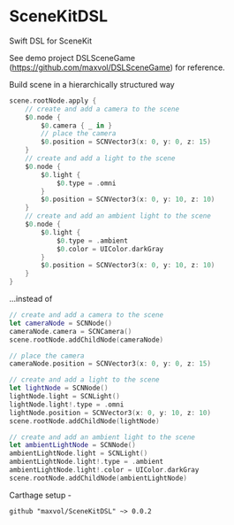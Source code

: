 # SceneKitDSL
Swift DSL for SceneKit

See demo project DSLSceneGame (https://github.com/maxvol/DSLSceneGame) for reference.

Build scene in a hierarchically structured way
```swift
scene.rootNode.apply {
    // create and add a camera to the scene
    $0.node {
        $0.camera { _ in }
        // place the camera
        $0.position = SCNVector3(x: 0, y: 0, z: 15)
    }
    // create and add a light to the scene
    $0.node {
        $0.light {
            $0.type = .omni
        }
        $0.position = SCNVector3(x: 0, y: 10, z: 10)
    }
    // create and add an ambient light to the scene
    $0.node {
        $0.light {
            $0.type = .ambient
            $0.color = UIColor.darkGray
        }
        $0.position = SCNVector3(x: 0, y: 10, z: 10)
    }
}
```
...instead of

```swift
// create and add a camera to the scene
let cameraNode = SCNNode()
cameraNode.camera = SCNCamera()
scene.rootNode.addChildNode(cameraNode)

// place the camera
cameraNode.position = SCNVector3(x: 0, y: 0, z: 15)

// create and add a light to the scene
let lightNode = SCNNode()
lightNode.light = SCNLight()
lightNode.light!.type = .omni
lightNode.position = SCNVector3(x: 0, y: 10, z: 10)
scene.rootNode.addChildNode(lightNode)

// create and add an ambient light to the scene
let ambientLightNode = SCNNode()
ambientLightNode.light = SCNLight()
ambientLightNode.light!.type = .ambient
ambientLightNode.light!.color = UIColor.darkGray
scene.rootNode.addChildNode(ambientLightNode)
```

Carthage setup -
```
github "maxvol/SceneKitDSL" ~> 0.0.2
```
